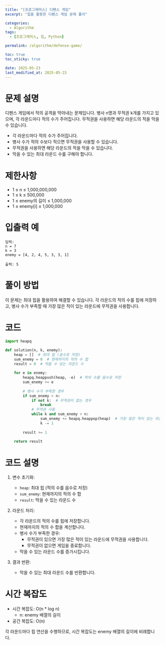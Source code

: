 ```yaml
---
title: "[프로그래머스] 디펜스 게임"
excerpt: "힙을 활용한 디펜스 게임 문제 풀이"

categories:
  - Algorithm
tags:
  - [프로그래머스, 힙, Python]

permalink: /algorithm/defense-game/

toc: true
toc_sticky: true

date: 2025-05-23
last_modified_at: 2025-05-23
---
```


# 문제 설명

디펜스 게임에서 적의 공격을 막아내는 문제입니다. 병사 n명과 무적권 k개를 가지고 있으며, 각 라운드마다 적의 수가 주어집니다. 무적권을 사용하면 해당 라운드의 적을 막을 수 있습니다.

- 각 라운드마다 적의 수가 주어집니다.
- 병사 수가 적의 수보다 적으면 무적권을 사용할 수 있습니다.
- 무적권을 사용하면 해당 라운드의 적을 막을 수 있습니다.
- 막을 수 있는 최대 라운드 수를 구해야 합니다.

# 제한사항

- 1 ≤ n ≤ 1,000,000,000
- 1 ≤ k ≤ 500,000
- 1 ≤ enemy의 길이 ≤ 1,000,000
- 1 ≤ enemy[i] ≤ 1,000,000

# 입출력 예

```
입력: 
n = 7
k = 3
enemy = [4, 2, 4, 5, 3, 3, 1]

출력: 5
```

# 풀이 방법

이 문제는 최대 힙을 활용하여 해결할 수 있습니다. 각 라운드의 적의 수를 힙에 저장하고, 병사 수가 부족할 때 가장 많은 적이 있는 라운드에 무적권을 사용합니다.

# 코드

```python
import heapq

def solution(n, k, enemy):
    heap = []  # 최대 힙 (음수로 저장)
    sum_enemy = 0  # 현재까지의 적의 수 합
    result = 0  # 막을 수 있는 라운드 수
    
    for e in enemy:
        heapq.heappush(heap, -e)  # 적의 수를 음수로 저장
        sum_enemy += e
        
        # 병사 수가 부족한 경우
        if sum_enemy > n:
            if not k:  # 무적권이 없는 경우
                break
            # 무적권 사용
            while k and sum_enemy > n:
                sum_enemy += heapq.heappop(heap)  # 가장 많은 적이 있는 라운드에 무적권 사용
                k -= 1
                
        result += 1
        
    return result
```

# 코드 설명

1. 변수 초기화:
   - `heap`: 최대 힙 (적의 수를 음수로 저장)
   - `sum_enemy`: 현재까지의 적의 수 합
   - `result`: 막을 수 있는 라운드 수

2. 라운드 처리:
   - 각 라운드의 적의 수를 힙에 저장합니다.
   - 현재까지의 적의 수 합을 계산합니다.
   - 병사 수가 부족한 경우:
     - 무적권이 있으면 가장 많은 적이 있는 라운드에 무적권을 사용합니다.
     - 무적권이 없으면 게임을 종료합니다.
   - 막을 수 있는 라운드 수를 증가시킵니다.

3. 결과 반환:
   - 막을 수 있는 최대 라운드 수를 반환합니다.

# 시간 복잡도

- 시간 복잡도: O(n * log n)
  - n: enemy 배열의 길이
- 공간 복잡도: O(n)

각 라운드마다 힙 연산을 수행하므로, 시간 복잡도는 enemy 배열의 길이에 비례합니다. 